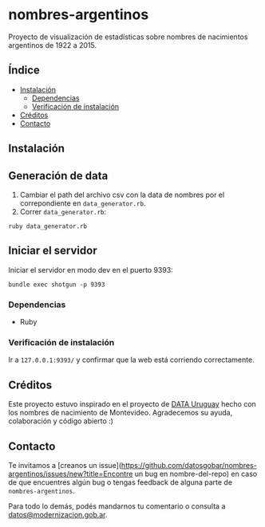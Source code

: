 # nombres-argentinos

Proyecto de visualización de estadísticas sobre nombres de nacimientos argentinos de 1922 a 2015.

<!-- NO MODIFICAR NI INDICE NI TITULOS -->
## Índice

* [Instalación](#instalacion)
	* [Dependencias](#dependencias)
	* [Verificación de instalación](#verificacion-de-instalacion)
* [Créditos](#creditos)
* [Contacto](#contacto)

## Instalación

Generación de data
---------------------

1. Cambiar el path del archivo csv con la data de nombres por el correpondiente en `data_generator.rb`.
2. Correr `data_generator.rb`:
```
ruby data_generator.rb
```

Iniciar el servidor 
---------------------

Iniciar el servidor en modo dev en el puerto 9393:

```
bundle exec shotgun -p 9393
```

### Dependencias

* Ruby

### Verificación de instalación

Ir a `127.0.0.1:9393/` y confirmar que la web está corriendo correctamente.

## Créditos

Este proyecto estuvo inspirado en el proyecto de [DATA Uruguay](http://data.180.com.uy/) hecho con los nombres de nacimiento de Montevideo. Agradecemos su ayuda, colaboración y código abierto :)

## Contacto

<!-- TEXTO FIJO - NO MODIFICAR -->
Te invitamos a [creanos un issue](https://github.com/datosgobar/nombres-argentinos/issues/new?title=Encontre un bug en nombre-del-repo) en caso de que encuentres algún bug o tengas feedback de alguna parte de `nombres-argentinos`.

Para todo lo demás, podés mandarnos tu comentario o consulta a [datos@modernizacion.gob.ar](mailto:datos@modernizacion.gob.ar).